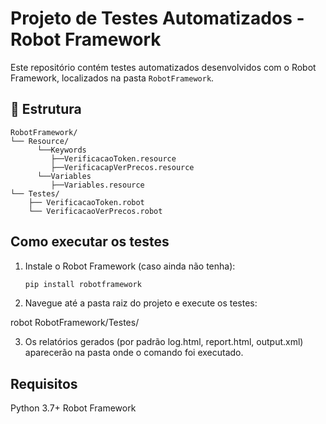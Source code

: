 # Projeto de Testes Automatizados - Robot Framework

Este repositório contém testes automatizados desenvolvidos com o Robot Framework, localizados na pasta `RobotFramework`.

## 📁 Estrutura

```text
RobotFramework/
└── Resource/
      └──Keywords
         ├──VerificacaoToken.resource
         ├──VerificacapVerPrecos.resource
      └──Variables
         ├──Variables.resource
└── Testes/
    ├── VerificacaoToken.robot
    └── VerificacaoVerPrecos.robot
```



## Como executar os testes

1. Instale o Robot Framework (caso ainda não tenha):
   ```bash
   pip install robotframework

2. Navegue até a pasta raiz do projeto e execute os testes:

robot RobotFramework/Testes/

3. Os relatórios gerados (por padrão log.html, report.html, output.xml) aparecerão na pasta onde o comando foi executado.

## Requisitos

Python 3.7+
Robot Framework

